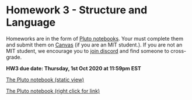 # Homework 3 - Structure and Language

Homeworks are in the form of [Pluto notebooks](https://github.com/fonsp/Pluto.jl). Your must complete them and submit them on [Canvas](https://canvas.mit.edu/courses/5637) (if you are an MIT student.). If you are not an MIT student, we encourage you to [join discord](https://discord.gg/Z5qnVf8) and find someone to cross-grade.

**HW3 due date: Thursday, 1st Oct 2020 at 11:59pm EST**

[The Pluto notebook (static view)](https://htmlview.glitch.me/?https://github.com/mitmath/18S191/blob/Fall20/homework/homework3/hw3.html)

[The Pluto notebook (right click for link)](https://raw.githubusercontent.com/mitmath/18S191/Fall20/homework/homework3/hw3.jl)

